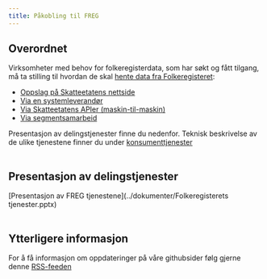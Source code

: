```yaml
---
title: Påkobling til FREG
---
```

## Overordnet
Virksomheter med behov for folkeregisterdata, som har søkt og fått tilgang, må ta stilling til hvordan de skal [hente data fra Folkeregisteret](https://www.skatteetaten.no/deling/folkeregisteret/intro/fa-tilgang/):

* [Oppslag på Skatteetatens nettside](https://www.skatteetaten.no/deling/opplysninger/folkeregisteropplysninger/oppslag-i-folkeregisteret/)
* [Via en systemleverandør](https://www.skatteetaten.no/deling/folkeregisteret/intro/fa-tilgang/)
* [Via Skatteetatens APIer (maskin-til-maskin)](https://skatteetaten.github.io/folkeregisteret-api-dokumentasjon/brukerveileder-for-konsumenter/)
* [Via segmentsamarbeid](https://www.skatteetaten.no/deling/segmenter/)

Presentasjon av delingstjenester finne du nedenfor. Teknisk beskrivelse av de ulike tjenestene finner du under [konsumenttjenester](https://skatteetaten.github.io/folkeregisteret-api-dokumentasjon/konsumenttjenester/)
<br/><br/>

## Presentasjon av delingstjenester
[Presentasjon av FREG tjenestene](../dokumenter/Folkeregisterets tjenester.pptx)
<br/><br/>

## Ytterligere informasjon
For å få informasjon om oppdateringer på våre githubsider følg gjerne denne [RSS-feeden](https://skatteetaten.github.io/folkeregisteret-api-dokumentasjon/rss.xml) 
